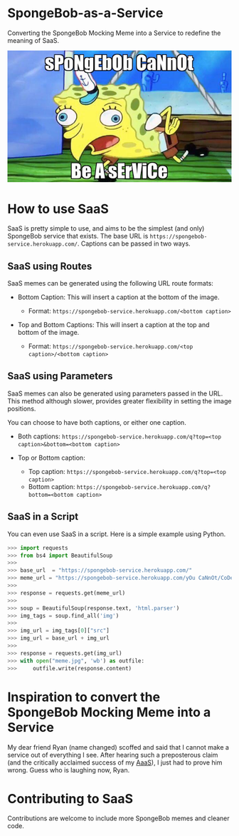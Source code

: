 # SpongeBob-as-a-Service

Converting the SpongeBob Mocking Meme into a Service to redefine the meaning of SaaS.

<p align="center">
  <img src="app/static/readme-meme.jpg">
</p>

# How to use SaaS

SaaS is pretty simple to use, and aims to be the simplest (and only) SpongeBob service that exists. The base URL is ```https://spongebob-service.herokuapp.com/```. Captions can be passed in two ways.

## SaaS using Routes

SaaS memes can be generated using the following URL route formats:

* Bottom Caption: This will insert a caption at the bottom of the image. 
    * Format: ```https://spongebob-service.herokuapp.com/<bottom caption>```

* Top and Bottom Captions: This will insert a caption at the top and bottom of the image.
    * Format: ```https://spongebob-service.herokuapp.com/<top caption>/<bottom caption>```

## SaaS using Parameters

SaaS memes can also be generated using parameters passed in the URL. This method although slower, provides greater flexibility in setting the image positions.

You can choose to have both captions, or either one caption.

* Both captions: ```https://spongebob-service.herokuapp.com/q?top=<top caption>&bottom=<bottom caption>```

* Top or Bottom caption: 
  * Top caption: ```https://spongebob-service.herokuapp.com/q?top=<top caption>```
  * Bottom caption: ```https://spongebob-service.herokuapp.com/q?bottom=<bottom caption>```

## SaaS in a Script
You can even use SaaS in a script. Here is a simple example using Python.

```Python
>>> import requests
>>> from bs4 import BeautifulSoup
>>> 
>>> base_url  = "https://spongebob-service.herokuapp.com/"
>>> meme_url = "https://spongebob-service.herokuapp.com/yOu CaNnOt/CoDe MeMes"
>>> 
>>> response = requests.get(meme_url)
>>> 
>>> soup = BeautifulSoup(response.text, 'html.parser')
>>> img_tags = soup.find_all('img')
>>> 
>>> img_url = img_tags[0]["src"]
>>> img_url = base_url + img_url
>>> 
>>> response = requests.get(img_url)
>>> with open("meme.jpg", 'wb') as outfile:
>>>     outfile.write(response.content)
```

# Inspiration to convert the SpongeBob Mocking Meme into a Service

My dear friend Ryan (name changed) scoffed and said that I cannot make a service out of everything I see. After hearing such a preposterous claim (and the critically acclaimed success of my [AaaS](https://github.com/aditeyabaral/arithmetic-as-a-service)), I just had to prove him wrong. Guess who is laughing now, Ryan.

# Contributing to SaaS

Contributions are welcome to include more SpongeBob memes and cleaner code.
